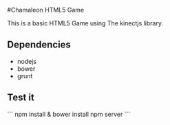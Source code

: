 #Chamaleon HTML5 Game

This is a basic HTML5 Game using The kinectjs library.


## Dependencies
* nodejs
* bower
* grunt

## Test it
´´´
npm install & bower install
npm server
´´´



